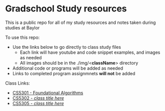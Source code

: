 # Gradschool Study resources
This is a public repo for all of my study resources and notes taken during studies at Baylor

To use this repo:
- Use the links below to go directly to class study files
  - Each link will have youtube and code snippet examples, and images as needed
  - All images should be in the ./img/\<**className**\> directory
- Additional code or programs will be added as needed
- Links to completed program assignmnets __will not__ be added

Class Links:
- [CS5301 - Foundational Algorithms](./CS5301/CS5301_Algo-and-DS.md)
- [CS5302 - *class title here*](./CS5302/cs5302_SQL.md)
- [CS5305 - *class title here*](./CS5305/cs5305_Found-OS.md)